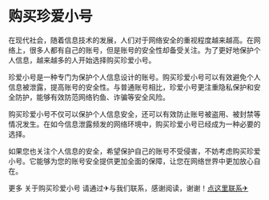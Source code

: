 # 购买珍爱小号

在现代社会，随着信息技术的发展，人们对于网络安全的重视程度越来越高。在网络上，很多人都有自己的账号，但是账号的安全性却备受关注。为了更好地保护个人信息，越来越多的人开始选择购买珍爱小号。

珍爱小号是一种专门为保护个人信息设计的账号。购买珍爱小号可以有效避免个人信息被泄露，提高账号的安全性。与普通账号相比，珍爱小号更注重隐私保护和安全防护，能够有效防范网络钓鱼、诈骗等安全风险。

购买珍爱小号不仅可以保护个人信息安全，还可以有效防止账号被盗用、被封禁等情况发生。在如今信息泄露频发的网络环境中，购买珍爱小号已经成为一种必要的选择。

如果您也关注个人信息的安全，希望保护自己的账号不受侵害，不妨考虑购买珍爱小号。它能够为您的账号安全提供更加全面的保障，让您在网络世界中更加放心自在。

更多 关于购买珍爱小号 请通过✈与我们联系，感谢阅读，谢谢！[点这里联系✈](https://ww.k02.cc)